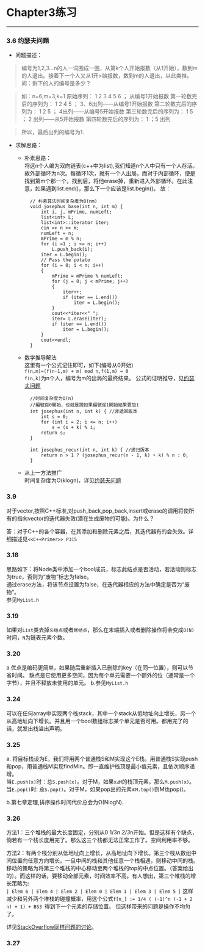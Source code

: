 # Chapter3练习
--------------------------------------
### 3.6 约瑟夫问题

- 问题描述：  
>编号为1,2,3...n的人一词围成一圈，从第k个人开始报数（从1开始），数到m的人退出。接着下一个人又从1开>始报数，数到m的人退出，以此类推。问：剩下的人的编号是多少？

>如：n=6,m=3,k=1
 原始序列： 1  2  3  4  5  6 ； 从编号1开始报数
 第一轮数完后的序列为：  1  2  4  5  ； 3、6出列——从编号1开始报数
 第二轮数完后的序列为：  1  2  5   ； 4出列——从编号5开始报数
 第三轮数完后的序列为：   1  5   ；   2 出列——从5开始报数
 第四轮数完后的序列为：   1  ；5 出列

> 所以，最后出列的编号为1.

- 求解思路：
	- 朴素思路：  
	将这n个人编为双向链表(c++中为list),我们知道n个人中只有一个人存活。故外部循环为n次。每循环1次，就有一个人出局。而对于内部循环，便是找到第m个那一个。找到后，将他erase掉，重新进入外部循环。在此注意，如果遇到list.end()，那么下一个应该是list.begin()。
	故：

			// 朴素算法时间复杂度为O(nm)
			void josephus_base(int n, int m) {
				int i, j, mPrime, numLeft;
				list<int> L;
				list<int>::iterator iter;
				cin >> n >> m;
				numLeft = n;
				mPrime = m % n;
				for (i =1 ; i <= n; i++)
					L.push_back(i);
				iter = L.begin();
				// Pass the potato
				for (i = 0; i < n; i++)
				{
					mPrime = mPrime % numLeft;
					for (j = 0; j < mPrime; j++)
					{
						iter++;
						if (iter == L.end())
							iter = L.begin();
					}
					cout<<*iter<<" ";
					iter= L.erase(iter);
					if (iter == L.end())
						iter = L.begin();
				}
				cout<<endl;
			}
 
	- 数学推导解法    
	这里有一个公式记住即可，如下(编号从0开始)   
```f(n,m)=(f(n-1,m) + m) mod n,f(1,m) = 0```    
	```f(n,k)```为n个人，编号为m的出局的最终结果。
	公式的证明推导，见[约瑟夫问题](https://zh.wikipedia.org/wiki/%E7%BA%A6%E7%91%9F%E5%A4%AB%E6%96%AF%E9%97%AE%E9%A2%98)  

			//时间复杂度为O(n)
			//編號從0開始，也就是說如果編號從1開始結果要加1
			int josephus(int n, int k) { //非遞回版本
				int s = 0;
				for (int i = 2; i <= n; i++)
					s = (s + k) % i;
				return s;
			}

			int josephus_recur(int n, int k) { //递归版本
				return n > 1 ? (josephus_recur(n - 1, k) + k) % n : 0;
			}

	- 从上一方法推广    
	时间复杂度为O(klogn)，详见[约瑟夫问题](https://zh.wikipedia.org/wiki/%E7%BA%A6%E7%91%9F%E5%A4%AB%E6%96%AF%E9%97%AE%E9%A2%98)

### 3.9 
对于vector,按照C++标准,对push_back,pop_back,insert或erase的调用将使所有的指向vector的迭代器失效(潜在生成废物的可能)。为什么？

答：对于C++的各个容器，在其添加和删除元素之后，其迭代器有的会失效。详细描述见```<<C++Primer>> P315```

### 3.18
思路如下：将Node类中添加一个bool成员，标志此结点是否活动，若活动则标志为true，否则为“废物”标志为false。  
通过erase方法，将该节点设置为false，在迭代器相应的方法中确定是否为“废物”。  
参见```MyList.h```  

### 3.19
如果对```List```类去掉```头结点```或者```尾结点```，那么在末端插入或者删除操作将会变成```O(N)```时间，```N```为链表元素个数。

### 3.20
a.优点是编码更简单，如果随后重新插入已删除的key（在同一位置），则可以节省时间。 缺点是它使用更多空间，因为每个单元需要一个额外的位（通常是一个字节），并且不释放未使用的单元。
b.参见```MyList.h```  

### 3.24  
可以在任何array中实现两个栈stack，其中一个stack从低地址向上增长，另一个从高地址向下增长。并且用一个bool数组标志某个单元是否可用。都用完了的话，就发出栈溢出声明。

### 3.25
a. 将目标栈设为E，我们将用两个普通栈S和M实现这个E栈。用普通栈S实现push和pop，用普通栈M实现findMin。即一直维护栈顶是最小值元素，且依次顺序递增。    
当```E.push(x)```时：总```S.push(x)```。对于M，如果```x≤M```的栈顶元素，那么```M.push(x)```。   
当```E.pop()```时: 总```S.pop()```。对于M，如果pop出的元素≤```M.top()```则M也pop()。

b.第七章定理,排序操作时间代价总会为Ω(NlogN).

### 3.26  
方法1：三个堆栈的最大长度固定，分别从0 1/3*n 2/3*n开始。但是这样有个缺点，倘若有一个栈长度用完了。那么这三个栈都无法正常工作了。空间利用率不够。  
 
方法2：有两个栈分别从低地址向上增长，从高地址向下增长。第三个栈从数组中间位置向任意方向增长。一旦中间的栈和其他任意一个栈相遇，则移动中间的栈。移动的策略为将第三个堆栈的中心移动至两个堆栈的top的中点位置。（答案给出的）。而这样的话，要移动全部元素，时间效率不高。有人想出，第三个堆栈的增长策略为:   
```| Elem 6 | Elem 4 | Elem 2 | Elem 0 | Elem 1 | Elem 3 | Elem 5 |```
这样减少和另外两个堆栈的碰撞概率，用这个公式```f[n_] := 1/4 ( (-1)^n (-1 + 2 n) + 1) + BS3 ```得到下一个元素的存储位置。
但这样带来的问题是操作不均匀了。     

详见[StackOverflow同样问题的讨论](https://stackoverflow.com/questions/4770627/how-to-implement-3-stacks-with-one-array)。   

### 3.27  
